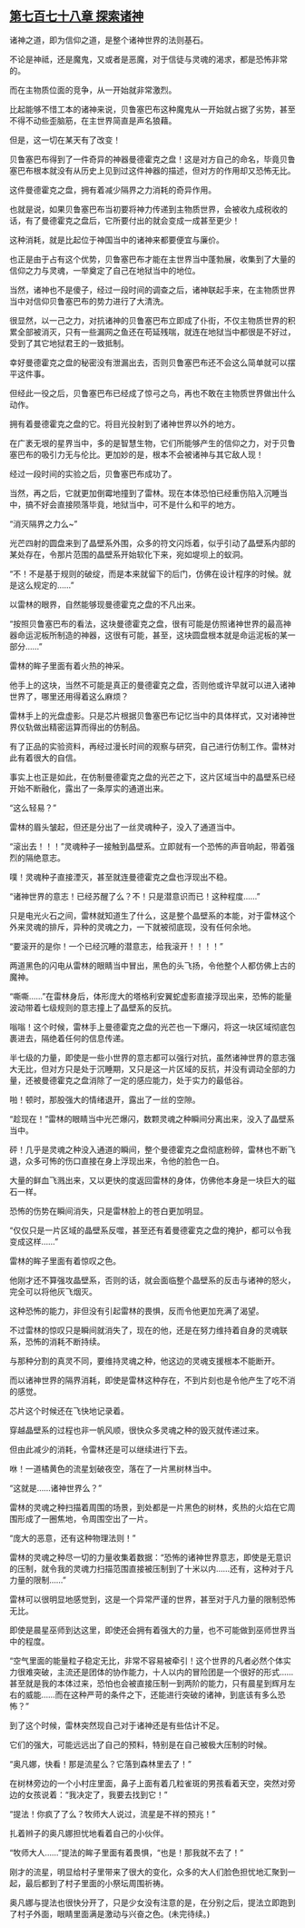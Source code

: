 ## [第七百七十八章 探索诸神](https://www.xxbiquge.com/11_11222/9005906.html)


  诸神之道，即为信仰之道，是整个诸神世界的法则基石。

  不论是神祗，还是魔鬼，又或者是恶魔，对于信徒与灵魂的渴求，都是恐怖非常的。

  而在主物质位面的竞争，从一开始就非常激烈。

  比起能够不惜工本的诸神来说，贝鲁塞巴布这种魔鬼从一开始就占据了劣势，甚至不得不动些歪脑筋，在主世界简直是声名狼藉。

  但是，这一切在某天有了改变！

  贝鲁塞巴布得到了一件奇异的神器曼德霍克之盘！这是对方自己的命名，毕竟贝鲁塞巴布根本就没有从历史上见到过这件神器的描述，但对方的作用却又恐怖无比。

  这件曼德霍克之盘，拥有着减少隔界之力消耗的奇异作用。

  也就是说，如果贝鲁塞巴布当初要将神力传递到主物质世界，会被收九成税收的话，有了曼德霍克之盘后，它所要付出的就会变成一成甚至更少！

  这种消耗，就是比起位于神国当中的诸神来都要便宜与廉价。

  也正是由于占有这个优势，贝鲁塞巴布才能在主世界当中蓬勃展，收集到了大量的信仰之力与灵魂，一举奠定了自己在地狱当中的地位。

  当然，诸神也不是傻子，经过一段时间的调查之后，诸神联起手来，在主物质世界当中对信仰贝鲁塞巴布的势力进行了大清洗。

  很显然，以一己之力，对抗诸神的贝鲁塞巴布立即成了仆街，不仅主物质世界的积累全部被消灭，只有一些漏网之鱼还在苟延残喘，就连在地狱当中都很是不好过，受到了其它地狱君王的一致抵制。

  幸好曼德霍克之盘的秘密没有泄漏出去，否则贝鲁塞巴布还不会这么简单就可以摆平这件事。

  但经此一役之后，贝鲁塞巴布已经成了惊弓之鸟，再也不敢在主物质世界做出什么动作。

  拥有着曼德霍克之盘的它。将目光投射到了诸神世界以外的地方。

  在广袤无垠的星界当中，多的是智慧生物，它们所能够产生的信仰之力，对于贝鲁塞巴布的吸引力无与伦比。更加妙的是，根本不会被诸神与其它敌人现！

  经过一段时间的实验之后，贝鲁塞巴布成功了。

  当然，再之后，它就更加倒霉地撞到了雷林。现在本体恐怕已经重伤陷入沉睡当中，搞不好会直接陨落毕竟，地狱当中，可不是什么和平的地方。

  “消灭隔界之力么~”

  光芒四射的圆盘来到了晶壁系外围，众多的符文闪烁着，似乎引动了晶壁系内部的某处存在，令那片范围的晶壁系开始软化下来，宛如堤坝上的蚁洞。

  “不！不是基于规则的破绽，而是本来就留下的后门，仿佛在设计程序的时候。就是这么规定的……”

  以雷林的眼界，自然能够现曼德霍克之盘的不凡出来。

  “按照贝鲁塞巴布的看法，这块曼德霍克之盘，很有可能是仿照诸神世界的最高神器命运泥板所制造的神器，这很有可能，甚至，这块圆盘根本就是命运泥板的某一部分……”

  雷林的眸子里面有着火热的神采。

  他手上的这块，当然不可能是真正的曼德霍克之盘，否则他或许早就可以进入诸神世界了，哪里还用得着这么麻烦？

  雷林手上的光盘虚影。只是芯片根据贝鲁塞巴布记忆当中的具体样式，又对诸神世界仪轨做出精密运算而得出的仿制品。

  有了正品的实验资料，再经过漫长时间的观察与研究，自己进行仿制工作。雷林对此有着很大的自信。

  事实上也正是如此，在仿制曼德霍克之盘的光芒之下，这片区域当中的晶壁系已经开始不断融化，露出了一条厚实的通道出来。

  “这么轻易？”

  雷林的眉头皱起，但还是分出了一丝灵魂种子，没入了通道当中。

  “滚出去！！！”灵魂种子一接触到晶壁系。立即就有一个恐怖的声音响起，带着强烈的隔绝意志。

  噗！灵魂种子直接湮灭，甚至就连曼德霍克之盘也浮现出不稳。

  “诸神世界的意志！已经苏醒了么？不！只是潜意识而已！这种程度……”

  只是电光火石之间，雷林就知道生了什么，这是整个晶壁系的本能，对于雷林这个外来灵魂的排斥，异种的灵魂之力，一下就被彻底现，没有任何余地。

  “要滚开的是你！一个已经沉睡的潜意志，给我滚开！！！！”

  两道黑色的闪电从雷林的眼睛当中冒出，黑色的头飞扬，令他整个人都仿佛上古的魔神。

  “嘶嘶……”在雷林身后，体形庞大的塔格利安翼蛇虚影直接浮现出来，恐怖的能量波动带着七级规则的意志撞上了晶壁系的反抗。

  嗡嗡！这个时候，雷林手上曼德霍克之盘的光芒也一下爆闪，将这一块区域彻底包裹进去，隔绝着任何的信息传递。

  半七级的力量，即使是一些小世界的意志都可以强行对抗，虽然诸神世界的意志强大无比，但对方只是处于沉睡期，又只是这一片区域的反抗，并没有调动全部的力量，还被曼德霍克之盘消除了一定的感应能力，处于实力的最低谷。

  啪！顿时，那股强大的情绪退开，露出了一丝的空隙。

  “趁现在！”雷林的眼睛当中光芒爆闪，数颗灵魂之种瞬间分离出来，没入了晶壁系当中。

  砰！几乎是灵魂之种没入通道的瞬间，整个曼德霍克之盘彻底粉碎，雷林也不断飞退，众多可怖的伤口直接在身上浮现出来，令他的脸色一白。

  大量的鲜血飞溅出来，又以更快的度返回雷林的身体，仿佛他本身是一块巨大的磁石一样。

  恐怖的伤势在瞬间消失，只是雷林脸上的苍白更加明显。

  “仅仅只是一片区域的晶壁系反噬，甚至还有着曼德霍克之盘的掩护，都可以令我变成这样……”

  雷林的眸子里面有着惊叹之色。

  他刚才还不算强攻晶壁系，否则的话，就会面临整个晶壁系的反击与诸神的怒火，完全可以将他灰飞烟灭。

  这种恐怖的能力，非但没有引起雷林的畏惧，反而令他更加充满了渴望。

  不过雷林的惊叹只是瞬间就消失了，现在的他，还是在努力维持着自身的灵魂联系，恐怖的消耗不断持续。

  与那种分割的真灵不同，要维持灵魂之种，他这边的灵魂支援根本不能断开。

  而以诸神世界的隔界消耗，即使是雷林这种存在，不到片刻也是令他产生了吃不消的感觉。

  芯片这个时候还在飞快地记录着。

  穿越晶壁系的过程也非一帆风顺，很快众多灵魂之种的毁灭就传递过来。

  但由此减少的消耗，令雷林还是可以继续进行下去。

  咻！一道橘黄色的流星划破夜空，落在了一片黑树林当中。

  “这就是……诸神世界么？”

  雷林的灵魂之种扫描着周围的场景，到处都是一片黑色的树林，炙热的火焰在它周围形成了一圈焦地，令周围空出了一片。

  “庞大的恶意，还有这种物理法则！”

  雷林的灵魂之种尽一切的力量收集着数据：“恐怖的诸神世界意志，即使是无意识的压制，就令我的灵魂力扫描范围直接被压制到了十米以内……还有，这种对于凡力量的限制……”

  雷林可以很明显地感觉到，这是一个异常严谨的世界，甚至对于凡力量的限制恐怖无比。

  即使是晨星巫师到达这里，即使还会拥有着强大的力量，也不可能做到巫师世界当中的程度。

  “空气里面的能量粒子稳定无比，非常不容易被牵引！这个世界的凡者必然个体实力很难突破，主流还是团体的协作能力，十人以内的冒险团是一个很好的形式……甚至就是我的本体过来，恐怕也会被直接压制一到两阶的能力，只有晨星到辉月左右的威能……而在这种严苛的条件之下，还能进行突破的诸神，到底该有多么恐怖？”

  到了这个时候，雷林突然现自己对于诸神还是有些估计不足。

  它们的强大，可能远远出了自己的预料，特别是在自己被极大压制的时候。

  “奥凡娜，快看！那是流星么？它落到森林里去了！”

  在树林旁边的一个小村庄里面，鼻子上面有着几粒雀斑的男孩看着天空，突然对旁边的女孩说着：“我决定了，我要去找到它！”

  “提法！你疯了了么？牧师大人说过，流星是不祥的预兆！”

  扎着辫子的奥凡娜担忧地看着自己的小伙伴。

  “牧师大人……”提法的眸子里面有着畏惧，“也是！那我就不去了！”

  刚才的流星，明显给村子里带来了很大的变化，众多的大人们脸色担忧地汇聚到一起，最后都到了村子里面的小祭坛周围祈祷。

  奥凡娜与提法也很快分开了，只是少女没有注意的是，在分别之后，提法立即跑到了村子外面，眼睛里面满是激动与兴奋之色。(未完待续。)
